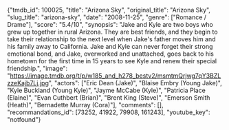 {"tmdb_id": 100025, "title": "Arizona Sky", "original_title": "Arizona Sky", "slug_title": "arizona-sky", "date": "2008-11-25", "genre": ["Romance / Drame"], "score": "5.4/10", "synopsis": "Jake and Kyle are two boys who grew up together in rural Arizona. They are best friends, and they begin to take their relationship to the next level when Jake's father moves him and his family away to California. Jake and Kyle can never forget their strong emotional bond, and Jake, overworked and unattached, goes back to his hometown for the first time in 15 years to see Kyle and renew their special friendship.", "image": "https://image.tmdb.org/t/p/w185_and_h278_bestv2/msmtmQrjwg7qY3BZLzzeKajb7Lj.jpg", "actors": ["Eric Dean (Jake)", "Blaise Embry (Young Jake)", "Kyle Buckland (Young Kyle)", "Jayme McCabe (Kyle)", "Patricia Place (Elaine)", "Evan Cuthbert (Brian)", "Brent King (Steve)", "Emerson Smith (Heath)", "Bernadette Murray (Cora)"], "comments": [], "recommandations_id": [73252, 41922, 79908, 161243], "youtube_key": "notfound"}